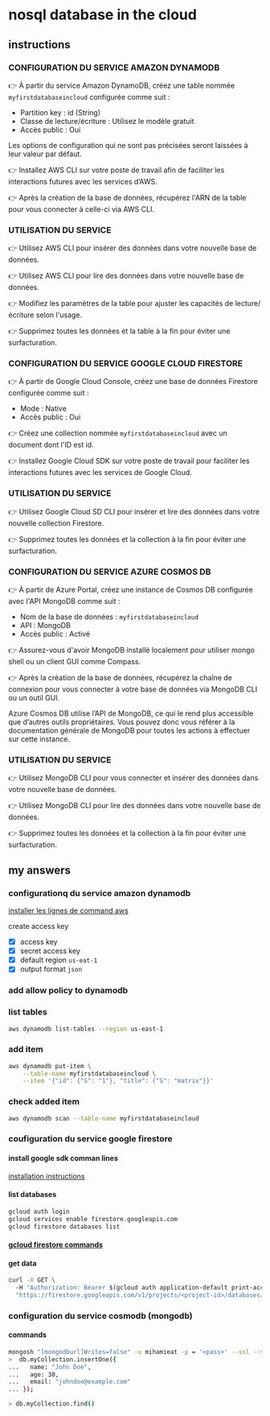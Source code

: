 # nosql database in the cloud

## instructions

### CONFIGURATION DU SERVICE AMAZON DYNAMODB
👉 À partir du service Amazon DynamoDB, créez une table nommée ``myfirstdatabaseincloud`` configurée comme suit :
- Partition key : id (String)
- Classe de lecture/écriture : Utilisez le modèle gratuit
- Accès public : Oui

Les options de configuration qui ne sont pas précisées seront laissées à leur valeur par défaut.

👉 Installez AWS CLI sur votre poste de travail afin de faciliter les interactions futures avec les services d’AWS.

👉 Après la création de la base de données, récupérez l'ARN de la table pour vous connecter à celle-ci via AWS CLI.

### UTILISATION DU SERVICE
👉 Utilisez AWS CLI pour insérer des données dans votre nouvelle base de données.

👉 Utilisez AWS CLI pour lire des données dans votre nouvelle base de données.

👉 Modifiez les paramètres de la table pour ajuster les capacités de lecture/écriture selon l'usage.

👉 Supprimez toutes les données et la table à la fin pour éviter une surfacturation.

### CONFIGURATION DU SERVICE GOOGLE CLOUD FIRESTORE
👉 À partir de Google Cloud Console, créez une base de données Firestore configurée comme suit :
- Mode : Native
- Accès public : Oui

👉 Créez une collection nommée ``myfirstdatabaseincloud`` avec un document dont l'ID est id.

👉 Installez Google Cloud SDK sur votre poste de travail pour faciliter les interactions futures avec les services de Google Cloud.

### UTILISATION DU SERVICE

👉 Utilisez Google Cloud SD CLI pour insérer et lire des données dans votre nouvelle collection Firestore.

👉 Supprimez toutes les données et la collection à la fin pour éviter une surfacturation.

### CONFIGURATION DU SERVICE AZURE COSMOS DB
👉 À partir de Azure Portal, créez une instance de Cosmos DB configurée avec l'API MongoDB comme suit :
- Nom de la base de données : ``myfirstdatabaseincloud``
- API : MongoDB
- Accès public : Activé

👉 Assurez-vous d'avoir MongoDB installé localement pour utiliser mongo shell ou un client GUI comme Compass.

👉 Après la création de la base de données, récupérez la chaîne de connexion pour vous connecter à votre base de données via MongoDB CLI ou un outil GUI.

Azure Cosmos DB utilise l’API de MongoDB, ce qui le rend plus accessible que d’autres outils propriétaires. Vous pouvez donc vous référer à la documentation générale de MongoDB pour toutes les actions à effectuer sur cette instance.

### UTILISATION DU SERVICE
👉 Utilisez MongoDB CLI pour vous connecter et insérer des données dans votre nouvelle base de données.

👉 Utilisez MongoDB CLI pour lire des données dans votre nouvelle base de données.

👉 Supprimez toutes les données et la collection à la fin pour éviter une surfacturation.


## my answers

### configurationq du service amazon dynamodb

[installer les lignes de command aws](https://docs.aws.amazon.com/cli/latest/userguide/getting-started-install.html)

create access key
- [x] access key
- [x] secret access key 
- [x] default region ``us-eat-1``
- [x] output format ``json``

### add allow policy to dynamodb

### list tables

```sh
aws dynamodb list-tables --region us-east-1
```

### add item
```sh
aws dynamodb put-item \
    --table-name myfirstdatabaseincloud \
    --item '{"id": {"S": "1"}, "title": {"S": "matrix"}}'
```

### check added item

```sh
aws dynamodb scan --table-name myfirstdatabaseincloud 
```

### coufiguration du service google firestore

#### install google sdk comman lines
[installation instructions](https://cloud.google.com/sdk/docs/install-sdk)

#### list databases

```sh
gcloud auth login
gcloud services enable firestore.googleapis.com
gcloud firestore databases list
```

#### [gcloud firestore commands](https://cloud.google.com/sdk/gcloud/reference/firestore)

#### get data
```sh
curl -X GET \                                              
  -H "Authorization: Bearer $(gcloud auth application-default print-access-token)" \
  "https://firestore.googleapis.com/v1/projects/<project-id>/databases/<database>/documents/myfirstdatabaseincloud"
```

### configuration du service cosmodb (mongodb)

#### commands
```sh
mongosh "[mongodburl]Writes=false" -u mihamieat -p = '<pass>' --ssl --sslAllowInvalidCertificates
>  db.myCollection.insertOne({
...   name: "John Doe",
...   age: 30,
...   email: "johndoe@example.com"
... });

> db.myCollection.find()
```
